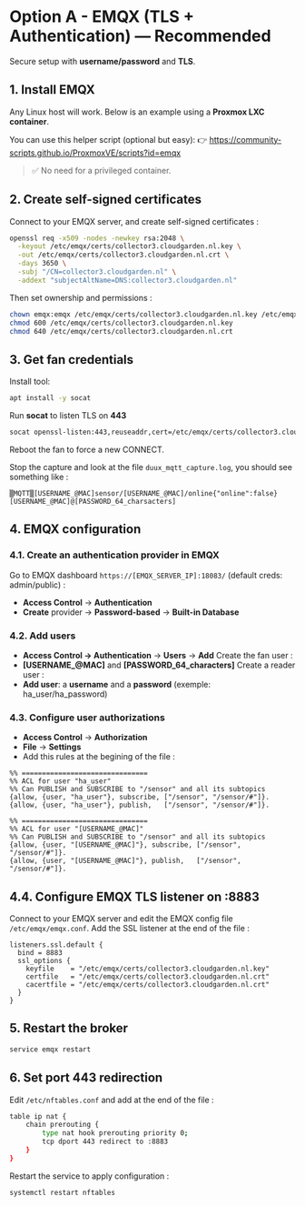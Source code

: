 # Option A - EMQX (TLS + Authentication) — Recommended

Secure setup with **username/password** and **TLS**.

## 1. Install EMQX

Any Linux host will work. Below is an example using a **Proxmox LXC container**.

You can use this helper script (optional but easy):
👉 https://community-scripts.github.io/ProxmoxVE/scripts?id=emqx

> ✅ No need for a privileged container.

## 2. Create self-signed certificates

Connect to your EMQX server, and create self-signed certificates :

```bash
openssl req -x509 -nodes -newkey rsa:2048 \
  -keyout /etc/emqx/certs/collector3.cloudgarden.nl.key \
  -out /etc/emqx/certs/collector3.cloudgarden.nl.crt \
  -days 3650 \
  -subj "/CN=collector3.cloudgarden.nl" \
  -addext "subjectAltName=DNS:collector3.cloudgarden.nl"
```

Then set ownership and permissions :

```bash
chown emqx:emqx /etc/emqx/certs/collector3.cloudgarden.nl.key /etc/emqx/certs/collector3.cloudgarden.nl.crt
chmod 600 /etc/emqx/certs/collector3.cloudgarden.nl.key
chmod 640 /etc/emqx/certs/collector3.cloudgarden.nl.crt
```

## 3. Get fan credentials

Install tool:
```bash
apt install -y socat
```

Run **socat** to listen TLS on **443**
```bash
socat openssl-listen:443,reuseaddr,cert=/etc/emqx/certs/collector3.cloudgarden.nl.crt,key=/etc/emqx/certs/collector3.cloudgarden.nl.key,verify=0,openssl-min-proto-version=TLS1.2 STDIO > duux_mqtt_capture.log
```

Reboot the fan to force a new CONNECT.

Stop the capture and look at the file `duux_mqtt_capture.log`, you should see something like :
```
▒MQTT▒[USERNAME_@MAC]sensor/[USERNAME_@MAC]/online{"online":false}[USERNAME_@MAC]@[PASSWORD_64_charsacters]
```

## 4. EMQX configuration
### 4.1. Create an authentication provider in EMQX

Go to EMQX dashboard `https://[EMQX_SERVER_IP]:18083/` (default creds: admin/public) :
- **Access Control** → **Authentication**
- **Create** provider → **Password-based** → **Built-in Database**

### 4.2. Add users
- **Access Control → Authentication** → **Users** → **Add**
Create the fan user :
- **[USERNAME_@MAC]** and **[PASSWORD_64_characters]**
Create a reader user :
- **Add user**: a **username** and a **password** (exemple: ha_user/ha_password)

### 4.3. Configure user authorizations
- **Access Control** → **Authorization**
- **File** → **Settings**
- Add this rules at the begining of the file :
```
%% ===============================
%% ACL for user "ha_user"
%% Can PUBLISH and SUBSCRIBE to "/sensor" and all its subtopics
{allow, {user, "ha_user"}, subscribe, ["/sensor", "/sensor/#"]}.
{allow, {user, "ha_user"}, publish,   ["/sensor", "/sensor/#"]}.
```

```
%% ===============================
%% ACL for user "[USERNAME_@MAC]"
%% Can PUBLISH and SUBSCRIBE to "/sensor" and all its subtopics
{allow, {user, "[USERNAME_@MAC]"}, subscribe, ["/sensor", "/sensor/#"]}.
{allow, {user, "[USERNAME_@MAC]"}, publish,   ["/sensor", "/sensor/#"]}.
```

## 4.4. Configure EMQX TLS listener on :8883
Connect to your EMQX server and edit the EMQX config file `/etc/emqx/emqx.conf`. Add the SSL listener at the end of the file :
```
listeners.ssl.default {
  bind = 8883
  ssl_options {
    keyfile    = "/etc/emqx/certs/collector3.cloudgarden.nl.key"
    certfile   = "/etc/emqx/certs/collector3.cloudgarden.nl.crt"
    cacertfile = "/etc/emqx/certs/collector3.cloudgarden.nl.crt"
  }
}
```


## 5. Restart the broker

```bash
service emqx restart
```

## 6. Set port 443 redirection
Edit `/etc/nftables.conf` and add at the end of the file :

```bash
table ip nat {
    chain prerouting {
        type nat hook prerouting priority 0;
        tcp dport 443 redirect to :8883
    }
}
```
Restart the service to apply configuration :
```
systemctl restart nftables
```


